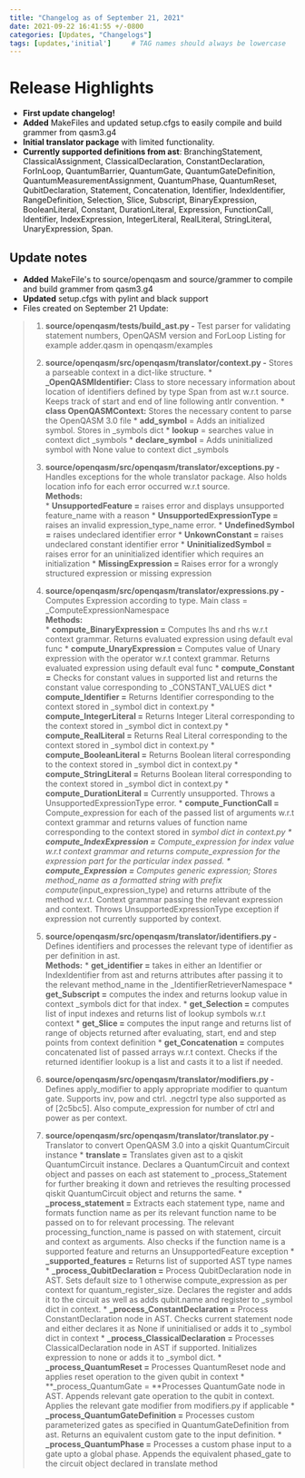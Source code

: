 ```yaml
---
title: "Changelog as of September 21, 2021"
date: 2021-09-22 16:41:55 +/-0800
categories: [Updates, "Changelogs"]
tags: [updates,'initial']     # TAG names should always be lowercase
---
```


# Release Highlights
- **First update changelog!**
- **Added** MakeFiles and updated setup.cfgs to easily compile and build grammer from qasm3.g4
- **Initial translator package** with limited functionality.
- **Currently supported definitions from ast**: BranchingStatement, ClassicalAssignment, ClassicalDeclaration, ConstantDeclaration, ForInLoop, QuantumBarrier, QuantumGate, QuantumGateDefinition, QuantumMeasurementAssignment, QuantumPhase, QuantumReset, QubitDeclaration, Statement, Concatenation, Identifier, IndexIdentifier, RangeDefinition, Selection, Slice, Subscript, BinaryExpression, BooleanLiteral, Constant, DurationLiteral, Expression, FunctionCall, Identifier, IndexExpression, IntegerLiteral, RealLiteral, StringLiteral, UnaryExpression, Span.


## Update notes
- **Added** MakeFile's to source/openqasm and source/grammer to compile and build grammer from qasm3.g4
- **Updated** setup.cfgs with pylint and black support
- Files created on September 21 Update:  <br />
>  1. **source/openqasm/tests/build_ast.py -**  Test parser for validating statement numbers, OpenQASM version and ForLoop Listing for example adder.qasm in openqasm/examples    
>   
>  2. **source/openqasm/src/openqasm/translator/context.py -** Stores a parseable context in a dict-like structure.
        * **_OpenQASMIdentifier:** Class to store necessary information about location of identifiers defined by type Span from ast w.r.t source. Keeps track of  start and end of line following antlr convention.
        * **class OpenQASMContext:** Stores the necessary content to parse the OpenQASM 3.0 file
            * **add_symbol** = Adds an initialized symbol. Stores in _symbols dict
            * **lookup** = searches value in context dict _symbols
            * **declare_symbol** = Adds uninitialized symbol with None value to context dict _symbols  
>  3. **source/openqasm/src/openqasm/translator/exceptions.py -** Handles exceptions for the whole translator package. Also holds location info for each error occurred w.r.t source.  
**Methods:**  
        * **UnsupportedFeature =** raises error and displays unsupported feature_name with a reason
        * **UnsupportedExpressionType =** raises an invalid expression_type_name error.
        * **UndefinedSymbol =** raises undeclared identifier error
        * **UnkownConstant =** raises undeclared constant identifier error
        * **UninitializedSymbol =** raises error for an uninitialized identifier which requires an initialization
        * **MissingExpression =**  Raises error for a wrongly structured expression or missing expression
>  4. **source/openqasm/src/openqasm/translator/expressions.py -**  Computes Expression according to type. Main class = _ComputeExpressionNamespace  
**Methods:**  
        * **compute_BinaryExpression =** Computes lhs and rhs w.r.t context grammar. Returns evaluated expression using default eval func
        * **compute_UnaryExpression =** Computes value of Unary expression with the operator w.r.t context grammar. Returns evaluated expression using default eval func
        * **compute_Constant =** Checks for constant values in supported list and returns the constant value corresponding to _CONSTANT_VALUES dict
        * **compute_Identifier =** Returns Identifier corresponding to the context stored in _symbol dict in context.py
        * **compute_IntegerLiteral =** Returns Integer Literal corresponding to the context stored in _symbol dict in context.py
        * **compute_RealLiteral =** Returns Real Literal corresponding to the context stored in _symbol dict in context.py
        * **compute_BooleanLiteral =** Returns Boolean literal corresponding to the context stored in _symbol dict in context.py
        * **compute_StringLiteral =** Returns Boolean literal corresponding to the context stored in _symbol dict in context.py
        * **compute_DurationLiteral =**  Currently unsupported. Throws a UnsupportedExpressionType error.
        * **compute_FunctionCall =** Compute_expression for each of the passed list of arguments w.r.t context grammar and returns values of function name corresponding to the context stored in _symbol dict in context.py
        * **compute_IndexExpression =** Compute_expression for index value w.r.t context grammar and returns compute_expression for the expression part for the particular index passed.
        * **compute_Expression =** Computes generic expression; Stores method_name as a formatted string with prefix compute_(input_expression_type)  and returns attribute of the method w.r.t. Context grammar passing the relevant expression and context. Throws UnsupportedExpressionType exception if expression not currently supported by context.
>  5. **source/openqasm/src/openqasm/translator/identifiers.py -**  Defines identifiers and processes the relevant type of identifier as per definition in ast.  
**Methods:**
        * **get_identifier =** takes in either an Identifier or IndexIdentifier from ast and returns attributes after passing it to the relevant method_name in the _IdentifierRetrieverNamespace
        * **get_Subscript =** computes the index and returns lookup value in context _symbols  dict for that index.
        * **get_Selection =** computes list of input indexes and returns list of lookup symbols w.r.t context
        * **get_Slice =**  computes the input range and returns list of range of objects returned after evaluating, start, end and step points from context definition
        * **get_Concatenation =**  computes concatenated list of passed arrays w.r.t context. Checks if the returned identifier lookup is a list and casts it to a list if needed.
>  6. **source/openqasm/src/openqasm/translator/modifiers.py -**  Defines apply_modifier to apply  appropriate modifier to quantum gate. Supports inv, pow and ctrl. .negctrl type also supported as of [2c5bc5]. Also compute_expression for number of ctrl and power as per context.  
>   
>  7. **source/openqasm/src/openqasm/translator/translator.py -**  Translator to convert OpenQASM 3.0 into a qiskit QuantumCircuit instance
        * **translate =** Translates given ast to a qiskit QuantumCircuit instance. Declares a QuantumCircuit and context object and passes on each ast statement to _process_Statement for further breaking it down and retrieves the resulting processed qiskit QuantumCircuit object and returns the same.
        * **_process_statement =** Extracts each statement type, name and formats function name as per its relevant function name to be passed on to for relevant processing. The relevant processing_function_name is passed on with statement, circuit and context as arguments. Also checks if the function name is a supported feature and returns an UnsupportedFeature exception
        * **_supported_features =** Returns list of supported AST type names
        * **_process_QubitDeclaration =** Process QubitDeclaration node in AST. Sets default size to 1 otherwise compute_expression as per context for quantum_register_size. Declares the register and adds it to the circuit as well as adds qubit.name and register to _symbol dict in context.
        * **_process_ConstantDeclaration =** Process ConstantDeclaration node in AST. Checks current statement node and either declares it as None if uninitialised or adds it to _symbol dict in context
        * **_process_ClassicalDeclaration =** Processes ClassicalDeclaration node in AST if supported. Initializes expression to none or adds it to _symbol dict.
        * **_process_QuantumReset =** Processes QuantumReset node and applies reset operation to the given qubit in context
        * **_process_QuantumGate = **Processes QuantumGate node in AST. Appends relevant gate operation to the qubit in context. Applies the relevant gate modifier from modifiers.py if applicable
        * **_process_QuantumGateDefinition =** Processes custom parameterized gates as specified in QuantumGateDefinition from ast. Returns an equivalent custom gate to the input definition.
        * **_process_QuantumPhase =** Processes a custom phase input to a gate upto a global phase. Appends the equivalent phased_gate to the circuit object declared in translate method
